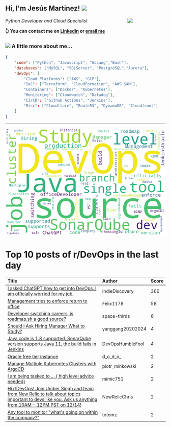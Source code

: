 <!--
**jmartinezl/jmartinezl** is a ✨ _special_ ✨ repository because its `README.md` (this file) appears on your GitHub profile.

Here are some ideas to get you started:

- 🔭 I’m currently working on ...
- 🌱 I’m currently learning ...
- 👯 I’m looking to collaborate on ...
- 🤔 I’m looking for help with ...
- 💬 Ask me about ...
- 📫 How to reach me: ...
- 😄 Pronouns: ...
- ⚡ Fun fact: ...
-->

<h2>Hi, I'm Jesús Martinez! <img src="https://media.giphy.com/media/WUlplcMpOCEmTGBtBW/giphy.gif" width="30"> </h2>
<img align='right' src="https://media.giphy.com/media/NytMLKyiaIh6VH9SPm/giphy.gif" width="120">
<p><em>Python Developer and Cloud Specialist
</em></p>

**👆 You can contact me on [Linkedin](https://www.linkedin.com/in/jes%C3%BAs-martinez-2b7b10104/) or [email me](mailto:jesus.mtz.lorenzo@gmail.com)**

### <img src="https://media.giphy.com/media/VgCDAzcKvsR6OM0uWg/giphy.gif" width="50"> A little more about me...  

```json
{
    "code": ["Python", "Javascript", "GoLang","Bash"],
    "databases": ["MySQL", "SQLServer", "PostgreSQL","Aurora"],
    "devOps": [
        "Cloud Platforms": ["AWS", "GCP"],
        "IaC": ["Terraform", "CloudFormation", "AWS SAM"],
        "Containers": ["Docker", "Kubernetes"],
        "Monitoring": ["Cloudwatch", "Datadog"],
        "CI/CD": ["Github Actions", "Jenkins"],
        "Misc": ["Cloudflare", "Route53", "DynamoDB", "Cloudfront"]
    ]
}
```
---

![Wordcloud](./cloud.png)

# Top 10 posts of r/DevOps in the last day

| Title | Author | Score |
|:---|:---|:---|
| [I asked ChatGPT how to get into DevOps. I am officially worried for my job.](https://www.reddit.com/r/devops/comments/zgjnj1/i_asked_chatgpt_how_to_get_into_devops_i_am/) | IndieDiscovery | 360 |
| [Management tries to enforce return to office](https://www.reddit.com/r/devops/comments/zfyw75/management_tries_to_enforce_return_to_office/) | Felix1178 | 58 |
| [Developer switching careers, is roadmap.sh a good source?](https://www.reddit.com/r/devops/comments/zgaxs1/developer_switching_careers_is_roadmapsh_a_good/) | space-thirds | 6 |
| [Should I Ask Hiring Manager What to Study?](https://www.reddit.com/r/devops/comments/zgnkfl/should_i_ask_hiring_manager_what_to_study/) | yanggang20202024 | 4 |
| [Java code is 1.8 supported, SonarQube version supports Java 11, the build fails in Jenkins](https://www.reddit.com/r/devops/comments/zg63ec/java_code_is_18_supported_sonarqube_version/) | DevOpsHumbleFool | 4 |
| [Oracle free tier instance](https://www.reddit.com/r/devops/comments/zgr15q/oracle_free_tier_instance/) | d_o_d_o_ | 2 |
| [Manage Multiple Kubernetes Clusters with ArgoCD](https://www.reddit.com/r/devops/comments/zgvejc/manage_multiple_kubernetes_clusters_with_argocd/) | piotr_minkowski | 2 |
| [I am being tasked to ... ( high level advice needed)](https://www.reddit.com/r/devops/comments/zgg860/i_am_being_tasked_to_high_level_advice_needed/) | mimic751 | 2 |
| [Hi r/DevOps! Join Umber Singh and team from New Relic to talk about topics important to devs like you. Ask us anything from 10AM - 12PM PST on 12/14!](https://www.reddit.com/r/devops/comments/zgfr7b/hi_rdevops_join_umber_singh_and_team_from_new/) | NewRelicChris | 2 |
| [Any tool to monitor "what's going on within the company?"](https://www.reddit.com/r/devops/comments/zgufi7/any_tool_to_monitor_whats_going_on_within_the/) | totomz | 2 |

